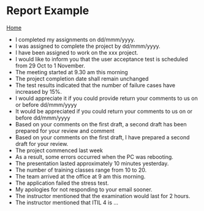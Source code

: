 # Report Example

[Home](index.md)

- I completed my assignments on dd/mmm/yyyy.
- I was assigned to complete the project by dd/mmm/yyyy.
- I have been assigned to work on the xxx project.
- I would like to inform you that the user acceptance test is scheduled from 29 Oct to 1 November.
- The meeting started at 9.30 am this morning
- The project completion date shall remain unchanged
- The test results indicated that the number of failure cases have increased by 15%.
- I would appreciate it if you could provide return your comments to us on or before dd/mmm/yyyy
- It would be appreciated if you could return your comments to us on or before dd/mmm/yyyy
- Based on your comments on the first draft, a second draft has been prepared for your review and comment
- Based on your comments on the first draft, I have prepared a second draft for your review.
- The project commenced  last week 
- As a result, some errors occurred when the PC was rebooting.
- The presentation lasted approximately 10 minutes yesterday.
- The number of training classes range from 10 to 20.
- The team arrived at the office at 9 am this morning.
- The application failed the stress test.
- My apologies for not responding to your email sooner.
- The instructor mentioned that the examination would last for 2 hours.  
- The instructor mentioned that ITIL 4 is …

